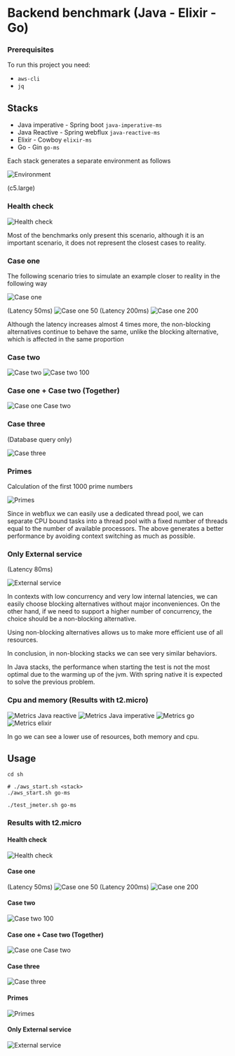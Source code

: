 # Backend benchmark (Java - Elixir - Go)

### Prerequisites
To run this project you need:

- `aws-cli`
- `jq`

## Stacks 
- Java imperative - Spring boot `java-imperative-ms`
- Java Reactive - Spring webflux `java-reactive-ms`
- Elixir - Cowboy `elixir-ms`
- Go - Gin `go-ms`


Each stack generates a separate environment as follows

![Environment](results/environment.png)

(c5.large)

### Health check

![Health check](results/c5.large/health-check.png)

Most of the benchmarks only present this scenario, although it is an important scenario, it does not represent the closest cases to reality.

### Case one

The following scenario tries to simulate an example closer to reality in the following way

![Case one](results/case-one.png)

(Latency 50ms)
![Case one 50](results/c5.large/case-one-latency-50.png)
(Latency 200ms)
![Case one 200](results/c5.large/case-one-latency-200.png)

Although the latency increases almost 4 times more, the non-blocking alternatives continue to behave the same, unlike the blocking alternative, which is affected in the same proportion

### Case two

![Case two](results/case-two.png)
![Case two 100](results/c5.large/case-two-latency-100.png)

### Case one + Case two (Together)

![Case one Case two](results/c5.large/case-one-case-two-latency-80.png)

### Case three
(Database query only)

![Case three](results/c5.large/case-three.png)

### Primes
Calculation of the first 1000 prime numbers

![Primes](results/c5.large/primes.png)

Since in webflux we can easily use a dedicated thread pool, we can separate CPU bound tasks into a thread pool with a fixed number of threads equal to the number of available processors. The above generates a better performance by avoiding context switching as much as possible.

### Only External service
(Latency 80ms)

![External service](results/c5.large/get-hello-latency-80.png)

In contexts with low concurrency and very low internal latencies, we can easily choose blocking alternatives without major inconveniences. On the other hand, if we need to support a higher number of concurrency, the choice should be a non-blocking alternative.

Using non-blocking alternatives allows us to make more efficient use of all resources.

In conclusion, in non-blocking stacks we can see very similar behaviors.

In Java stacks, the performance when starting the test is not the most optimal due to the warming up of the jvm. With spring native it is expected to solve the previous problem.


### Cpu and memory (Results with t2.micro)

![Metrics Java reactive](results/t2.micro/metrics-java-reactive.png)
![Metrics Java imperative](results/t2.micro/metrics-java-imperative.png)
![Metrics go](results/t2.micro/metrics-go.png)
![Metrics elixir](results/t2.micro/metrics-elixir.png)

In go we can see a lower use of resources, both memory and cpu.


## Usage

```shell
cd sh

# ./aws_start.sh <stack>
./aws_start.sh go-ms
```

```shell
./test_jmeter.sh go-ms
```

### Results with t2.micro


#### Health check

![Health check](results/t2.micro/health-check.png)

#### Case one

(Latency 50ms)
![Case one 50](results/t2.micro/case-one-latency-50.png)
(Latency 200ms)
![Case one 200](results/t2.micro/case-one-latency-200.png)

#### Case two

![Case two 100](results/t2.micro/case-two-latency-100.png)

#### Case one + Case two (Together)

![Case one Case two](results/t2.micro/case-one-case-two-latency-80.png)

#### Case three

![Case three](results/t2.micro/case-three.png)

#### Primes

![Primes](results/t2.micro/primes.png)

#### Only External service

![External service](results/t2.micro/get-hello-latency-80.png)
